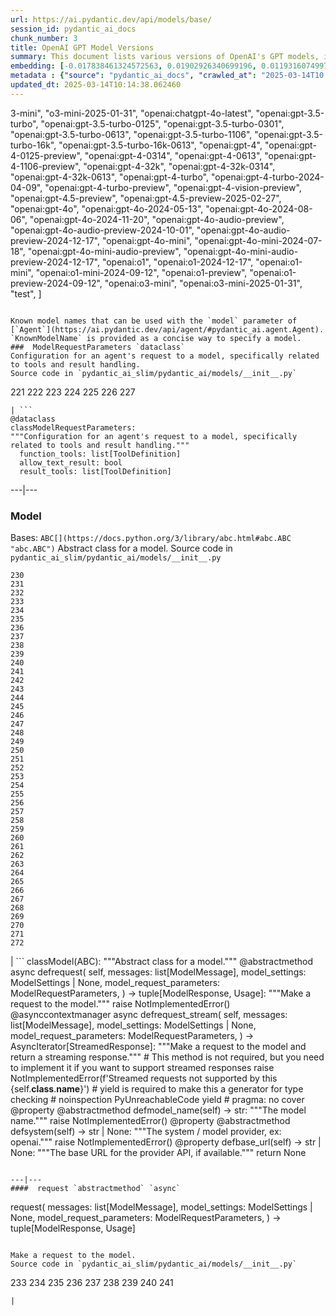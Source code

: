 ```yaml
---
url: https://ai.pydantic.dev/api/models/base/
session_id: pydantic_ai_docs
chunk_number: 3
title: OpenAI GPT Model Versions
summary: This document lists various versions of OpenAI's GPT models, including the latest updates for GPT-3.5, GPT-4, GPT-4 Turbo, and emerging models like GPT-4o and GPT-4o Mini, with specific versioning dates.
embedding: [-0.017838461324572563, 0.01902926340699196, 0.011931607499718666, -0.05484766513109207, -0.006926699075847864, 0.019889943301677704, -0.05527210980653763, -0.019382966682314873, -0.02042049914598465, -0.011666329577565193, -0.0073629338294267654, -0.08238939940929413, -0.00366672920063138, -0.012344262562692165, -0.025749634951353073, -0.008624477311968803, 0.005856744945049286, 0.022153647616505623, 0.03624284639954567, 0.046901121735572815, 0.05296124517917633, 0.01283944770693779, -0.01671839877963066, 0.007427779491990805, 0.017744140699505806, 0.01397129986435175, -0.013145990669727325, 0.01261543482542038, 0.015952041372656822, -0.01565728709101677, 0.016447225585579872, -0.022200807929039, -0.07578693330287933, -0.027046550065279007, 0.008589106611907482, -0.021894264966249466, -0.012096669524908066, 0.005367455072700977, -0.026079759001731873, 0.06508149951696396, -0.015008830465376377, -0.04510902240872383, 0.03072506934404373, 0.07814495265483856, -0.03294161334633827, 0.010198459029197693, -0.018298275768756866, 0.015067781321704388, -0.02419333904981613, 0.02092747390270233, -0.01565728709101677, 0.057582974433898926, -0.029404575005173683, -0.01242679264396429, 0.019335806369781494, -0.00973864458501339, -0.006119075696915388, 0.010381205938756466, 0.016895251348614693, -0.004415402188897133, -0.019524449482560158, -0.011719385161995888, -0.03228136524558067, 0.03044210560619831, -0.0059127481654286385, -0.027258772403001785, -0.019842782989144325, 0.015904881060123444, -0.036266427487134933, 0.001793572911992669, -0.0013337580021470785, -0.005588519852608442, -0.06258198618888855, -0.01095892209559679, -0.024664944037795067, -0.031951241195201874, -0.011819601058959961, 0.09531138092279434, -0.044967539608478546, -0.02197679504752159, -0.01499704085290432, 0.03122025355696678, 0.020267227664589882, -0.014395743608474731, -0.042137909680604935, -0.02313222736120224, -0.03237568587064743, -0.017508337274193764, -0.022177226841449738, -0.07479655742645264, -0.0460522323846817, -0.01664765737950802, -0.032682228833436966, 0.023898586630821228, 0.08748273551464081, 0.03188050165772438, -0.007816853933036327, -0.012957348488271236, 0.02551383338868618, 0.03961482271552086, 0.011548428796231747, -0.016612287610769272, -0.023049697279930115, 0.010245619341731071, 0.026103340089321136, 0.003929059486836195, 0.011141669005155563, -0.015574757009744644, 0.002999113406985998, 0.023144017904996872, -0.05616816133260727, 0.005762424319982529, 0.03294161334633827, 0.007993705570697784, -0.10130076110363007, 0.008760063908994198, -0.023886796087026596, 0.011577904224395752, -0.01631753519177437, -0.03426210582256317, -0.020231856033205986, 0.034993093460798264, 0.06404396891593933, -0.01660049706697464, 0.020597349852323532, 0.02716444991528988, -0.016954202204942703, -0.038482971489429474, -0.051876556128263474, -0.026551363989710808, 0.01576339825987816, -0.0030300624202936888, 0.01035173051059246, -0.031408894807100296, -0.018640190362930298, -0.031691860407590866, -0.01682450994849205, -0.04105322062969208, -0.052159518003463745, 0.03947334364056587, 0.02290821447968483, -0.004309291020035744, -0.03294161334633827, 0.04454309493303299, -0.030135562643408775, 0.006897223647683859, -0.014289633370935917, -0.012096669524908066, -0.01627037487924099, 0.007368828635662794, 0.00419138977304101, 0.027046550065279007, 0.007174291647970676, -0.032729391008615494, -0.0174847561866045, -0.02241303026676178, -0.005105124786496162, 0.026692844927310944, 0.03895457834005356, -0.01347611378878355, 0.007303982973098755, 0.03553543984889984, -0.04852816089987755, -0.022106487303972244, -0.036054205149412155, 0.049942974001169205, -0.04548630863428116, 0.005308504216372967, -0.04199643060564995, -0.05173507332801819, 0.02539593167603016, 0.03553543984889984, -0.019382966682314873, 0.026763586327433586, 0.02883864939212799, -0.010121823288500309, -0.07008051127195358, -0.06178026273846626, -0.0176498182117939, -0.02534877136349678, -0.031621117144823074, 0.009437995962798595, -0.0672980397939682, -0.03426210582256317, -0.020337967202067375, -0.0021310653537511826, -0.002362446626648307, 0.021870683878660202, 0.0214108694344759, 0.041642725467681885, 0.02428765967488289, 0.016093522310256958, 0.02921593189239502, 0.008830804377794266, -0.03709173575043678, 0.005252500995993614, 0.027353093028068542, -0.045014701783657074, 0.05017877742648125, 0.020951054990291595, 0.01253290381282568, 0.02042049914598465, 0.04685395956039429, -0.022318709641695023, 0.002097168704494834, -0.01925327628850937, -0.007757903076708317, 0.03065432794392109, -0.047396305948495865, 0.01941833831369877, 0.012261731550097466, -0.03110235370695591, 0.026386301964521408, -0.031951241195201874, -0.03525247797369957, 0.0006001911242492497, -0.077060267329216, -0.009703273884952068, -0.015633707866072655, 0.01677734963595867, 0.006673211231827736, 0.042916059494018555, 0.03249358758330345, -0.00832382868975401, -0.014230682514607906, 0.005234816111624241, -0.01035173051059246, -0.051499269902706146, 0.011448212899267673, 0.005370402242988348, -0.002913634991273284, 0.002580563770607114, -0.030135562643408775, -0.011560218408703804, 0.004480247851461172, -0.04876396059989929, 0.032069142907857895, 0.004321081098169088, 0.0071035511791706085, -0.0626763105392456, 0.0008827857091091573, -0.014195311814546585, -0.03624284639954567, 0.0209156833589077, 0.025749634951353073, 0.01793278194963932, 0.03676161170005798, -0.03895457834005356, 0.022931795567274094, 0.03702099621295929, 0.07097656279802322, -0.03890741616487503, -0.0031037507578730583, -0.0277775377035141, -0.005962856113910675, 0.007575156167149544, -0.04598149284720421, -0.014596176333725452, -0.06394964456558228, 0.000615665630903095, 0.006136760581284761, 0.009691483341157436, -0.017696978524327278, 0.010174878872931004, -0.025773216038942337, -0.016128892078995705, -0.02699938975274563, -0.030748648568987846, 0.007274508010596037, -0.015574757009744644, 0.018581239506602287, 0.024087227880954742, 0.03579482436180115, -0.02457062341272831, -0.06734520196914673, 0.0020337968599051237, 0.034120626747608185, 0.025891117751598358, 0.017190003767609596, -0.04239729419350624, 0.034780871123075485, 0.023839635774493217, 0.04980149120092392, 0.03388482332229614, 0.012320681475102901, 0.00934956967830658, 0.004919430240988731, -0.02822556160390377, -0.049612849950790405, 0.010734910145401955, 0.018180374056100845, 0.0002857263316400349, 0.0038818989414721727, -0.03739827871322632, 0.03114951401948929, -0.009614847600460052, 0.026197660714387894, -0.000773727020714432, 0.03435642644762993, -0.009561792016029358, 0.014454694464802742, 0.01589309051632881, -0.004981328267604113, -0.005084491800516844, -0.02224796824157238, 0.04569852724671364, 0.01198466308414936, -0.02749457396566868, 0.027848277240991592, -0.05645112320780754, 0.025985438376665115, 0.06060124933719635, -0.04077025502920151, -0.03228136524558067, -0.007563366089016199, -0.008488890714943409, 0.0276124756783247, 0.021387288346886635, 0.027376672253012657, 0.022342288866639137, -0.03739827871322632, -0.0068795387633144855, -0.0017036732751876116, -0.007079970557242632, 0.0031833341345191, 0.015291793271899223, -0.016411855816841125, 0.0016344062751159072, -0.04232655465602875, -0.03027704358100891, -0.004789738915860653, -0.04265667498111725, -0.006354878190904856, 0.0030890130437910557, 0.042020007967948914, -0.007186081726104021, -0.050556059926748276, 0.026857906952500343, -0.004960695747286081, 0.06088421121239662, -0.0240164864808321, -0.0046158344484865665, -0.0682884082198143, -0.0069502792321145535, -0.01026919949799776, 0.01743759587407112, 0.00423265527933836, 0.048292357474565506, -0.030795808881521225, 0.017579078674316406, 0.02230691909790039, 0.002094221068546176, 0.03329531475901604, 0.030560007318854332, -0.032234206795692444, -0.0016344062751159072, 0.0011443791445344687, -0.02341519109904766, -0.013370002619922161, 0.003831790992990136, -0.021045375615358353, 0.03032420389354229, -0.011418737471103668, -0.016730189323425293, -0.025537412613630295, 0.004539198707789183, -0.03791704401373863, -0.025301611050963402, -0.030182722955942154, -0.01353506464511156, -0.0029858495108783245, -0.0069208042696118355, -0.05173507332801819, -0.01561012677848339, -0.02723519131541252, -0.03433284908533096, -0.02645704336464405, -0.005673998035490513, 0.009856545366346836, 0.008253088220953941, 0.08819014579057693, -0.00896639097481966, 0.01826290600001812, -0.006354878190904856, 0.02827272191643715, 0.002988796913996339, -0.003646096447482705, 0.015173892490565777, -0.045297663658857346, 0.025608154013752937, 0.028626427054405212, -0.018958522006869316, -0.033460378646850586, -0.003218704368919134, 0.0011591167422011495, 0.06319507956504822, 0.03923754021525383, 0.0030919606797397137, 0.020632721483707428, 0.010451946407556534, 0.004046960733830929, 0.0028399466536939144, -0.008418150246143341, 0.051876556128263474, -0.034450747072696686, 0.004854584578424692, 0.05442322418093681, 0.01388876885175705, 0.03612494841217995, 0.009891916066408157, 0.07008051127195358, -0.06017680466175079, 0.0020721147302538157, 0.017190003767609596, 0.004377084318548441, -0.035276059061288834, 0.0005784530658274889, 0.01571623794734478, 0.04475531727075577, 0.030512847006320953, -0.01589309051632881, -0.07856939733028412, -0.010758490301668644, 0.010487317107617855, -0.07022199034690857, 0.045297663658857346, 0.06022396311163902, -0.04331692308187485, -0.009614847600460052, -0.02650420367717743, 0.009096082299947739, 0.007563366089016199, 0.04654741659760475, -0.0062841372564435005, 0.018852410838007927, -0.027211612090468407, -0.004002748057246208, -0.008182347752153873, 0.0174847561866045, 0.013829817995429039, 0.0023948694579303265, -0.02069167234003544, -0.0030506951734423637, 0.051829393953084946, 0.02406364679336548, 0.0035488279536366463, 0.0052466061897575855, 0.011860867030918598, 0.029074450954794884, -0.007233242504298687, -0.005836112424731255, -0.0035694607067853212, -0.04647667706012726, 0.003436821745708585, 0.012037718668580055, -0.0276124756783247, 0.09068965166807175, 0.008518366143107414, 0.06555309891700745, -0.00027190978289581835, 0.052159518003463745, -0.0015179787296801805, 0.022566301748156548, 0.014053829945623875, -0.031008031219244003, -0.015539386309683323, -0.0056975786574184895, -0.005358612164855003, -0.034945935010910034, -0.012084878981113434, 0.04383568838238716, -0.0021693832240998745, 0.012249941006302834, 0.010493212379515171, 0.033012352883815765, -0.023615622892975807, 0.026197660714387894, 0.0013750235084444284, 0.017567288130521774, 0.006484569516032934, 0.04074667766690254, -0.014572596177458763, -0.008931020274758339, 0.02645704336464405, -0.028201982378959656, 0.03294161334633827, -0.0210807453840971, -0.01677734963595867, 0.0010832177940756083, 0.02612691931426525, -0.0016771454829722643, 0.0055089364759624004, 0.034945935010910034, -0.011430527083575726, 0.052489642053842545, 0.006572995334863663, -0.020833153277635574, 0.008931020274758339, -0.050886183977127075, -0.028484944254159927, -0.004353504162281752, -0.01615247316658497, 0.017284324392676353, 0.035889144986867905, -0.022342288866639137, 0.0008518366375938058, -0.0009012077935039997, 0.028201982378959656, -0.013711916282773018, 0.06423261016607285, -0.04079383611679077, 0.02036154828965664, 0.0127333365380764, 0.015456855297088623, 0.001912947976961732, 0.03216346353292465, 0.0016948306001722813, -0.01655333675444126, -0.01386518869549036, 0.007127131335437298, 0.01146000251173973, -0.003563565667718649, -0.004828056786209345, -0.0011495372746139765, -0.018640190362930298, -0.03419136628508568, -0.012886608019471169, -0.03037136420607567, -0.024040067568421364, -0.006537625100463629, 0.03916680067777634, -0.004073488526046276, 0.012792286463081837, -0.002192963380366564, -0.01259185466915369, 0.00626645190641284, 0.038718774914741516, 0.020432287827134132, -0.04237371310591698, 0.008659848012030125, -0.007062285672873259, 0.011330311186611652, -0.0649871751666069, 0.008329723961651325, -0.007616421673446894, 0.028414204716682434, 0.012403212487697601, 0.0010522687807679176, 0.007722532842308283, 0.008211823180317879, 0.028791487216949463, 0.019772041589021683, 0.011253675445914268, -0.06074272841215134, 0.027683217078447342, 0.03591272607445717, -0.031125932931900024, -0.012415003031492233, 0.014513645321130753, -0.0020028476137667894, -0.007575156167149544, 0.0015194525476545095, 0.01832185685634613, 0.011666329577565193, -0.005052069202065468, 0.035441119223833084, 0.027046550065279007, 0.001955687068402767, -0.02230691909790039, -0.01959518902003765, 0.029923340305685997, 0.007156606763601303, 0.019382966682314873, -0.0031862815376371145, -0.011006082408130169, 0.008600897155702114, 0.024311240762472153, -0.006667316425591707, -0.050273098051548004, 0.015527595765888691, -0.005753581412136555, -0.023556672036647797, 0.0323285274207592, 0.004780896008014679, -0.02202395536005497, -0.021151486784219742, -0.021351918578147888, 0.012049509212374687, 0.004259183071553707, -0.01493808999657631, 0.020161116495728493, -0.02428765967488289, -0.0006654052413068712, -0.005945171229541302, -0.03834148868918419, -0.023662783205509186, 0.020903892815113068, -0.0050609116442501545, -0.036502230912446976, 0.0052466061897575855, 0.04338766261935234, -0.015126732178032398, -0.013405373319983482, 0.05546075478196144, -0.002671937458217144, -0.019996054470539093, 0.03475729376077652, -0.00940852053463459, -0.03501667454838753, 0.010835126042366028, 0.001382392249070108, 0.013652966357767582, -0.005738843698054552, -0.02622123993933201, -0.021057166159152985, -9.729156772664282e-06, -0.05079186335206032, 0.01493808999657631, 0.0800313800573349, -0.008571421727538109, 0.009090187028050423, 0.018451547250151634, 0.03315383568406105, 0.032894451171159744, 0.009897811338305473, -0.024381980299949646, -0.005152285099029541, -3.608423503465019e-05, -0.020656300708651543, 0.06031828373670578, -0.0161642637103796, 0.003395556239411235, 0.04668889939785004, 0.015904881060123444, -0.03211630508303642, 0.007227347232401371, 0.024782845750451088, -0.03735112026333809, -0.01832185685634613, -0.047561369836330414, -0.008536051027476788, 0.04022791236639023, 0.015621917322278023, -0.006460989359766245, 0.0026571997441351414, -0.031055191531777382, -0.024169757962226868, 0.005668103229254484, -0.020066794008016586, 0.0009550002287141979, 0.002114853821694851, -0.028367044404149055, -0.02190605364739895, -0.006331297568976879, 0.02280210331082344, 0.006773427594453096, -0.0022725467570126057, 0.017944572493433952, 0.0062841372564435005, 0.04741988703608513, -0.0447317399084568, 0.01731969602406025, 0.009998027235269547, -0.012485743500292301, -0.01709568314254284, 0.0274474136531353, 0.046783220022916794, 0.02683432772755623, 0.0027176241856068373, -0.007657687179744244, -0.02457062341272831, 0.0194301288574934, 0.0058420076966285706, 0.01793278194963932, -0.01688346080482006, 0.011737070977687836, 0.02097463421523571, -0.017119262367486954, -0.01908821426331997, 0.03940260037779808, -0.018475128337740898, -0.0012954401317983866, -0.060412608087062836, 0.02666926570236683, 0.04095890000462532, -0.020668091252446175, 0.02473568543791771, 0.014961670152842999, -0.0023241285234689713, 0.020102165639400482, 0.020078584551811218, -0.04350556433200836, -0.013676546514034271, 0.004492037929594517, 0.028650006279349327, 0.01998426392674446, -0.026551363989710808, 0.0006237713387235999, -0.02214185707271099, -0.0421614907681942, -0.017579078674316406, -0.007869909517467022, -0.0022283338475972414, 0.021646670997142792, 0.0034957723692059517, -0.005391035228967667, -0.02358025312423706, 0.01759086735546589, 0.03327173739671707, -0.02368636429309845, -0.02740025334060192, 0.018463337793946266, -0.012497534044086933, 0.03692667558789253, 0.010593428276479244, -0.002244545379653573, 0.007958334870636463, 0.05414025858044624, -0.01865197904407978, 0.007787378504872322, -0.029074450954794884, 0.00313322595320642, -0.007622316479682922, 0.0050579640083014965, 0.011701700277626514, -0.0191000048071146, -0.017296114936470985, 0.03185692057013512, -0.015598337166011333, 0.003949692472815514, -0.005447038449347019, 0.019300436601042747, -0.017131052911281586, -0.01887599192559719, 0.0035311428364366293, -0.04312828183174133, -0.05244247987866402, 0.013759077526628971, -0.005393982864916325, 0.021151486784219742, 0.03402630239725113, -0.014372163452208042, -0.03742185980081558, 0.0008068867609836161, 0.008771853521466255, 9.855808457359672e-05, -0.02740025334060192, 0.05116914585232735, -0.027046550065279007, -0.010245619341731071, -0.005093334708362818, 0.006773427594453096, -0.013853398151695728, -0.00033086040639318526, 0.010782070457935333, 0.013417163863778114, 0.0017154633533209562, -0.007404199335724115, -0.05805458128452301, 0.004990170709788799, 0.01919432543218136, 0.01035173051059246, -0.001111956313252449, 0.04680680111050606, -0.02317938767373562, -0.027140870690345764, -0.00030930660432204604, 0.003911374136805534, 0.009650218300521374, 0.01637648604810238, -0.014454694464802742, -0.014513645321130753, -0.016034571453928947, 0.03192766010761261, 0.06583606451749802, 0.0013772341189906001, 0.019288646057248116, 0.023320870473980904, 0.030795808881521225, 0.00745725492015481, 0.019713090732693672, 0.004008642863482237, -0.013841608539223671, -7.907674444140866e-05, 0.028980130329728127, 0.006861853413283825, -0.01364117581397295, -0.029428154230117798, -0.04286889731884003, -0.01128904614597559, -0.0382000096142292, 0.03935544192790985, 0.005196498241275549, 0.001100903027690947, 0.014985250309109688, -0.03155037760734558, 0.020467659458518028, -0.07380618900060654, -0.006797007750719786, 0.040982477366924286, 0.011784231290221214, 0.017555497586727142, -0.02612691931426525, 0.020903892815113068, 0.018840622156858444, -0.028484944254159927, -0.04121828079223633, -0.004866374656558037, 0.012827657163143158, 0.00999213196337223, 0.01378265768289566, 0.039709143340587616, -0.005892115645110607, -0.011330311186611652, -0.026527784764766693, 0.018062474206089973, 0.013110619969666004, -0.0031066981609910727, 0.013370002619922161, -0.04110037907958031, 0.024617783725261688, -0.01106503326445818, -0.023981116712093353, -0.010387101210653782, 0.011831391602754593, 0.051216308027505875, -0.03242284804582596, -0.01380623783916235, -0.025372352451086044, -0.016576917842030525, 0.05711137130856514, -0.07276865839958191, 0.04661815986037254, 0.015975620597600937, -0.013122410513460636, 0.003949692472815514, -0.037492603063583374, 0.014395743608474731, -0.014171731658279896, 0.020880313590168953, 0.03994494676589966, -0.0007265665335580707, -0.009449786506593227, -0.00030599063029512763, 0.011695805005729198, -0.03185692057013512, -0.022059326991438866, 0.015280003659427166, -0.004194337408989668, -0.011784231290221214, 0.010776175186038017, 0.0223658699542284, 0.00037802092265337706, -0.05230100080370903, 0.007934754714369774, 0.00017703611229080707, -0.005709368735551834, -0.010192563757300377, 0.022448400035500526, -0.007970125414431095, -0.0009778435342013836, -0.004371189046651125, -0.028178401291370392, 0.015091361477971077, -0.022012164816260338, -0.010121823288500309, -0.014301422983407974, -0.02013753540813923, 0.02191784419119358, -0.02872074767947197, 0.019783832132816315, 0.007121236063539982, -0.004459615331143141, 0.004987223539501429, 0.03607778623700142, 0.008070341311395168, -0.02302611619234085, 0.03077222965657711, -0.0060954950749874115, -0.0066967918537557125, 0.01826290600001812, -0.04355272650718689, -0.0025289820041507483, -0.01162506453692913, -0.006236976943910122, 0.004630572162568569, 0.02064451016485691, 0.016282163560390472, 0.014737657271325588, 0.003787578083574772, -0.010245619341731071, -0.05201803520321846, -0.01665944792330265, -0.020267227664589882, 0.01754370704293251, -0.0025496147572994232, -0.005343874916434288, 0.011990558356046677, 0.025655314326286316, -0.024547042325139046, 0.003177439095452428, 0.00260856538079679, 0.022283338010311127, 0.011336206458508968, -0.019489077851176262, -0.016588708385825157, 0.039048898965120316, 0.024641362950205803, 0.026692844927310944, 0.009043026715517044, 0.011972873471677303, -0.02716444991528988, -0.005113967228680849, 0.08474742621183395, 0.018793461844325066, -0.026598524302244186, 0.004559831228107214, 0.0006639314815402031, 0.013051670044660568, -0.0031656487844884396, 0.019229695200920105, -0.01364117581397295, 0.0032688125502318144, 0.005373349878937006, 0.0277775377035141, -0.012297101318836212, 0.015020621009171009, 0.00965611357241869, 0.03534679859876633, -0.04602865129709244, 0.0031302785500884056, -0.042963217943906784, -0.0014487117296084762, 0.021564140915870667, -0.019772041589021683, -0.018663769587874413, -0.02269599214196205, 0.008365094661712646, -0.0007346722413785756, 0.002117801457643509, 0.0003279128868598491, -0.03048926591873169, 0.0030831180047243834, -0.014100991189479828, -0.01688346080482006, 0.01267438568174839, 0.005311451852321625, 0.022731363773345947, 0.0010507949627935886, 0.0060601248405873775, 0.010416576638817787, -0.001504714833572507, -0.004088226240128279, -0.01397129986435175, -0.027848277240991592, -0.0210807453840971, -0.009891916066408157, 0.0008422571117989719, 0.03791704401373863, -0.005399877671152353, -0.02196500450372696, 0.016565127298235893, -0.012568274512887001, -0.0050962818786501884, -0.003481034655123949, -0.028319882228970528, 0.04470815882086754, 0.012073089368641376, -0.0017198846908286214, 0.02905087172985077, -0.003920217044651508, 0.036950256675481796, 0.06050692871212959, 0.027966178953647614, -0.018781671300530434, -0.021505190059542656, 0.04789149388670921, 0.019135374575853348, 0.01610531285405159, -0.011177039705216885, -0.024947907775640488, 0.01162506453692913, 0.007038705516606569, -0.0044360351748764515, 0.018581239506602287, 0.0008282563649117947, 0.0038406336680054665, 0.013122410513460636, 0.011436422355473042, -0.006555309984833002, 0.016859879717230797, 0.010369416326284409, 0.0007331984816119075, 0.04918840527534485, 0.01493808999657631, -0.0069149089977145195, 0.030017660930752754, 0.02839062362909317, 0.06102569401264191, -0.019170744344592094, 0.02834346331655979, -0.00915503315627575, 0.01970130018889904, 0.0003949692181777209, -0.009113767184317112, -0.013499694876372814, 0.01880525052547455, -0.025985438376665115, -0.011271360330283642, -0.003339553251862526, -0.002730888081714511, 0.005759476684033871, -0.014655127190053463, -0.01947728917002678, -0.003377871122211218, 0.0008621529559604824, 0.0020131641067564487, -0.021446239203214645, -0.013393583707511425, -0.04154840484261513, 0.004324028734117746, 0.01353506464511156, 0.01140105165541172, 0.015952041372656822, 0.031290993094444275, 0.00910787284374237, -0.002378657925873995, -0.006944384425878525, 0.0038760039024055004, -0.04310470074415207, -0.009196298196911812, 0.03402630239725113, -0.03027704358100891, 0.015055990777909756, 0.0011576430406421423, 0.0073629338294267654, -0.00011357207404216751, -0.004341714084148407, 0.05112198740243912, -0.018451547250151634, -0.02596185728907585, 0.026551363989710808, 0.03015914186835289, 0.01394771970808506, 0.030182722955942154, 0.02025543712079525, -0.015421484597027302, -0.006360772997140884, -0.006755742244422436, -0.0018068368081003428, -0.010664168745279312, 0.034285686910152435, -0.00733345840126276, 0.021387288346886635, 0.03541753813624382, 0.011943398043513298, 0.010104138404130936, -0.009709169156849384, 0.04218507185578346, -0.006372563075274229, 0.013110619969666004, 0.008872070349752903, -0.025372352451086044, 0.014230682514607906, 0.023061485961079597, 0.019889943301677704, 0.03254074975848198, -0.019406547769904137, 0.02707012929022312, -0.014513645321130753, 0.03664371371269226, 0.01123009528964758, -0.02130475826561451, 0.0070976559072732925, -0.02994692139327526, -0.0001731674710754305, 0.0024390823673456907, -0.043481986969709396, 0.010563952848315239, 0.006738056894391775, -0.04786791279911995, 0.030960870906710625, -0.008070341311395168, 0.01095892209559679, -0.020561980083584785, 0.0005121335852891207, -0.018746301531791687, 0.03254074975848198, 0.0565454438328743, 0.008076236583292484, -0.02954605594277382, 0.019736671820282936, 0.012544694356620312, 0.014159941114485264, 0.017201794311404228, 0.010687749832868576, -0.029734699055552483, 0.02452346310019493, 0.018722720444202423, -0.02102179452776909, 0.01671839877963066, -0.017248954623937607, 0.030206304043531418, -0.00904892198741436, -0.028036920353770256, 0.0069090137258172035, 0.014879139140248299, -0.06376100331544876, 0.0025201395619660616, 0.029074450954794884, 0.00924345850944519, 0.003843581071123481, 0.038435813039541245, -0.03492235392332077, 0.006555309984833002, -0.018746301531791687, 0.015551176853477955, 0.012580065056681633, 0.02341519109904766, 0.024995068088173866, -0.026480622589588165, 0.02241303026676178, -0.02142265997827053, -0.02756531536579132, 0.011029663495719433, -0.017190003767609596, -0.007922965101897717, 0.04067593440413475, 0.0013050195993855596, 0.01925327628850937, 0.030842969194054604, -0.009974447079002857, -0.031456056982278824, -0.05876198783516884, -0.0037610502913594246, 0.004854584578424692, -0.011383366771042347, -0.008730588480830193, 0.007303982973098755, -0.03381408005952835, 0.01688346080482006, 0.007038705516606569, 0.003522300161421299, 0.009485156275331974, 0.023981116712093353, 0.03044210560619831, -0.010286885313689709, 0.06022396311163902, -0.0046541523188352585, -0.012120249681174755, 0.01370012667030096, 0.02518370933830738, 0.024087227880954742, 0.011825496330857277, 0.019878152757883072, 0.004515618551522493, -0.017626238986849785, -0.005830217618495226, 0.0343092679977417, 0.035606179386377335, 0.0316682793200016, 0.034167785197496414, -0.01275691669434309, -0.008618582040071487, -0.021788153797388077, 0.033460378646850586, 0.0212458074092865, 0.03537037968635559, 0.026480622589588165, -0.024947907775640488, -0.020620930939912796, 0.032894451171159744, 0.0028193139005452394, 0.024051858112215996, -0.009662008844316006, 0.03459222987294197, 0.04984865337610245, 0.014796608127653599, -0.02645704336464405, 0.005750634241849184, -0.0011325889499858022, -0.03647864982485771, -0.0008407833520323038, 0.016918830573558807, -0.039756305515766144, -0.005417563021183014, 0.025419512763619423, 0.026857906952500343, -0.019453708082437515, 0.016447225585579872, -0.009320095181465149, 0.002727940445765853, 0.0071330261416733265, 0.01676555909216404, -0.025490252301096916, 0.022990746423602104, 0.06050692871212959, -0.00525839626789093, -0.0056975786574184895, -0.021340128034353256, -0.014537225477397442, -0.01709568314254284, -0.015621917322278023, -0.01859302818775177, 0.04470815882086754, 0.012933768332004547, 0.011395157314836979, -0.026857906952500343, 0.007793273311108351, -0.005609152372926474, 0.048999764025211334, -0.00341618899255991, -0.01915895566344261, 0.021481608971953392, -0.015952041372656822, 0.021729202941060066, 0.05116914585232735, 0.0009645796963013709, 0.008200032636523247, 0.03353111818432808, -0.040157169103622437, 0.004639414604753256, -0.009555897675454617, -0.00943210069090128, -0.03801136836409569, 0.02490074560046196, 0.03454507142305374, 0.041972849518060684, -0.016895251348614693, -0.016293954104185104, 0.011430527083575726, -0.04166630655527115, -0.03204556182026863, 0.011501268483698368, -0.00496659055352211, -0.012190990149974823, 0.010369416326284409, 0.0277775377035141, 0.010941237211227417, 0.004819213878363371, 0.007657687179744244, 0.028767907992005348, 0.023922165855765343, 0.017956363037228584, 0.002443503588438034, 0.03603062406182289, 0.05220668017864227, 0.033460378646850586, 0.00033786080894060433, -0.027470994740724564, 0.02860284596681595, -0.031621117144823074, 0.032399266958236694, -0.019524449482560158, -0.032021984457969666, -0.019359387457370758, 0.010316360741853714, 0.000773727020714432, -0.00477500120177865, 0.008435835130512714, -0.004928272683173418, 0.011177039705216885, -0.04326976463198662, -0.03152679651975632, 0.002145803067833185, -0.012391422875225544, -0.06965606659650803, 0.010835126042366028, 0.012084878981113434, -0.002160540549084544, -0.016282163560390472, -0.019677720963954926, 0.0008282563649117947, 0.013511484488844872, -0.025443091988563538, -0.01485555898398161, 0.01703673228621483, -0.016128892078995705, 0.01146000251173973, -0.011949293315410614, -0.02773037739098072, -0.004214969929307699, -0.006142655853182077, -0.010139508172869682, -0.01283944770693779, -0.012120249681174755, 0.004309291020035744, 0.0020146379247307777, 0.006620155647397041, 0.0005062385462224483, -0.041807785630226135, -0.007522100582718849, 0.021446239203214645, 0.005276081617921591, -0.014619756489992142, -9.386045712744817e-05, 0.00749852042645216, 0.008600897155702114, 0.004409507382661104, 0.0020102164708077908, -0.018522288650274277, 0.014301422983407974, -0.030229883268475533, 0.028956549242138863, -0.014761238358914852, -0.02551383338868618, -0.02440556138753891, 0.01654154621064663, 0.002098642522469163, -0.027022968977689743, -0.012249941006302834, 0.012874817475676537, 0.02855568565428257, 0.003038905095309019, 0.003993905149400234, 0.0017596763791516423, 0.012662595137953758, -0.012415003031492233, 0.01164864469319582, -0.017414016649127007, 0.02584395743906498, 0.031408894807100296, 0.005223026033490896, 0.02584395743906498, -0.013876978307962418, -0.02064451016485691, -0.02657494507730007, -0.020503029227256775, 0.021387288346886635, 0.006755742244422436, -0.005155232734978199, 0.0021664355881512165, 0.020892104133963585, 0.0271172896027565, -0.0050609116442501545, -0.023108648136258125, -0.005538411904126406, -0.013169570825994015, -0.027588894590735435, -0.007981915026903152, -0.00250392802990973, 0.011241884902119637, -0.003262917511165142, -0.016187842935323715, 0.01676555909216404, 0.05286692455410957, -0.017013151198625565, -0.027824698016047478, 0.004789738915860653, -0.014407534152269363, -0.015032410621643066, -0.005417563021183014, 0.01670660823583603, 0.01859302818775177, 0.04567494988441467, 0.003153858706355095, -0.00821771752089262, -0.012214570306241512, -0.023650992661714554, -0.012179200537502766, -0.006773427594453096, 0.02358025312423706, -0.011978767812252045, 0.02207111567258835, 0.013912349008023739, 0.003990957513451576, -0.006354878190904856, -0.013381793163716793, -0.010723119601607323, 0.02352130226790905, -0.004141281824558973, -0.004677732475101948, -0.02085673250257969, 0.01760265789926052, 0.015916669741272926, 0.014336793683469296, 0.03791704401373863, 0.03916680067777634, -0.0002731993154156953, 0.017531918361783028, -0.01716642454266548, -0.011748860590159893, -0.03315383568406105, -0.0011193250538781285, 0.010133613832294941, 0.04650025814771652, -0.01469049695879221, -0.014018460176885128, 0.049942974001169205, -0.026386301964521408, 0.011235990561544895, 0.0007136710919439793, 0.023108648136258125, 0.031196674332022667, -0.004153071902692318, -0.022778524085879326, 0.03237568587064743, 0.04190210998058319, 0.01388876885175705, -0.01799173280596733, -0.031408894807100296, 0.012167409993708134, 0.004126544110476971, -0.01881704106926918, 0.004459615331143141, 0.008223612792789936, 0.03801136836409569, -0.03230494633316994, -0.01023972500115633, 0.02213006652891636, 0.01173117570579052, 0.02213006652891636, 0.038978155702352524, -0.031456056982278824, -0.018911361694335938, -0.03126741573214531, -0.023827845230698586, 0.022094696760177612, 0.001496609183959663, 0.021493399515748024, 0.006561205256730318, 0.01026330515742302, -0.0127333365380764, 0.018557658419013023, -0.012049509212374687, 0.014985250309109688, -0.022047536447644234, -0.007015124894678593, -0.021269388496875763, 0.008494785986840725, -0.006083704996854067, -0.01571623794734478, 0.04775001108646393, -0.01203182339668274, 0.02251914143562317, -0.001688935561105609, 0.012910188175737858, 0.031008031219244003, -0.0032717599533498287, -0.0005084492149762809, -0.01485555898398161, 0.01832185685634613, 0.023639202117919922, 0.008088026195764542, -0.027824698016047478, -0.016010992228984833, -0.02284926362335682, -0.020561980083584785, -0.02395753562450409, 0.048999764025211334, -0.009402625262737274, -0.015256423503160477, 0.00846531055867672, 0.009732749313116074, 0.014961670152842999, -0.050273098051548004, 0.005730001255869865, 0.02567889541387558, -0.02518370933830738, 0.002117801457643509, -0.028932970017194748, -0.0034279790706932545, 0.02518370933830738, -0.000994791858829558, 0.015456855297088623, -0.017968151718378067, 0.02335624024271965, 0.02445272170007229, -0.0036372540052980185, 0.03758692368865013, -0.0037020996678620577, 0.044684577733278275, -0.006136760581284761, -0.021835314109921455, 0.007622316479682922, 0.02579679526388645, -0.022778524085879326, 0.016529757529497147, -0.005270186346024275, 0.04426013305783272, 0.0005847165593877435, 0.006720372010022402, 0.01394771970808506, -0.0212458074092865, 0.022731363773345947, 0.004032223019748926, 0.010245619341731071, -0.023709943518042564, -0.03185692057013512, -0.018251115456223488, -0.009290619753301144, -0.03176259994506836, 0.0362900085747242, -0.003669676836580038, -0.005105124786496162, -0.013122410513460636, -0.0023757105227559805, 0.00982706993818283, 0.0326586477458477, 0.0480329729616642, -0.016753768548369408, -0.006189816165715456, 0.008306143805384636, -0.02445272170007229, 0.030064821243286133, -0.008370989933609962, -0.012568274512887001, -0.009614847600460052, 0.01604636199772358, 0.0013595488853752613, 0.02888580970466137, 0.011548428796231747, 0.00999213196337223, -0.00973864458501339, -0.008701113052666187, -0.021564140915870667, 0.016341114416718483, -0.027258772403001785, 0.030748648568987846, 0.04338766261935234, -0.03537037968635559, 0.010115928016602993, 0.0009505789494141936, -0.012202780693769455, -0.01380623783916235, 0.03518173471093178, -0.019288646057248116, 0.024877166375517845, -0.01610531285405159, 0.017614448443055153, 0.022719573229551315, -0.015221052803099155, -0.007592841051518917, 1.849115506047383e-05, -0.00022548616107087582, -0.016836300492286682]
metadata : {"source": "pydantic_ai_docs", "crawled_at": "2025-03-14T10:14:38.060845", "url_path": "/api/models/base/", "chunk_size": 4729}
updated_dt: 2025-03-14T10:14:38.062460
---
```

3-mini",
  "o3-mini-2025-01-31",
  "openai:chatgpt-4o-latest",
  "openai:gpt-3.5-turbo",
  "openai:gpt-3.5-turbo-0125",
  "openai:gpt-3.5-turbo-0301",
  "openai:gpt-3.5-turbo-0613",
  "openai:gpt-3.5-turbo-1106",
  "openai:gpt-3.5-turbo-16k",
  "openai:gpt-3.5-turbo-16k-0613",
  "openai:gpt-4",
  "openai:gpt-4-0125-preview",
  "openai:gpt-4-0314",
  "openai:gpt-4-0613",
  "openai:gpt-4-1106-preview",
  "openai:gpt-4-32k",
  "openai:gpt-4-32k-0314",
  "openai:gpt-4-32k-0613",
  "openai:gpt-4-turbo",
  "openai:gpt-4-turbo-2024-04-09",
  "openai:gpt-4-turbo-preview",
  "openai:gpt-4-vision-preview",
  "openai:gpt-4.5-preview",
  "openai:gpt-4.5-preview-2025-02-27",
  "openai:gpt-4o",
  "openai:gpt-4o-2024-05-13",
  "openai:gpt-4o-2024-08-06",
  "openai:gpt-4o-2024-11-20",
  "openai:gpt-4o-audio-preview",
  "openai:gpt-4o-audio-preview-2024-10-01",
  "openai:gpt-4o-audio-preview-2024-12-17",
  "openai:gpt-4o-mini",
  "openai:gpt-4o-mini-2024-07-18",
  "openai:gpt-4o-mini-audio-preview",
  "openai:gpt-4o-mini-audio-preview-2024-12-17",
  "openai:o1",
  "openai:o1-2024-12-17",
  "openai:o1-mini",
  "openai:o1-mini-2024-09-12",
  "openai:o1-preview",
  "openai:o1-preview-2024-09-12",
  "openai:o3-mini",
  "openai:o3-mini-2025-01-31",
  "test",
]

```

Known model names that can be used with the `model` parameter of [`Agent`](https://ai.pydantic.dev/api/agent/#pydantic_ai.agent.Agent).
`KnownModelName` is provided as a concise way to specify a model.
###  ModelRequestParameters `dataclass`
Configuration for an agent's request to a model, specifically related to tools and result handling.
Source code in `pydantic_ai_slim/pydantic_ai/models/__init__.py`
```
221
222
223
224
225
226
227
```
| ```
@dataclass
classModelRequestParameters:
"""Configuration for an agent's request to a model, specifically related to tools and result handling."""
  function_tools: list[ToolDefinition]
  allow_text_result: bool
  result_tools: list[ToolDefinition]

```
  
---|---  
###  Model
Bases: `ABC[](https://docs.python.org/3/library/abc.html#abc.ABC "abc.ABC")`
Abstract class for a model.
Source code in `pydantic_ai_slim/pydantic_ai/models/__init__.py`
```
230
231
232
233
234
235
236
237
238
239
240
241
242
243
244
245
246
247
248
249
250
251
252
253
254
255
256
257
258
259
260
261
262
263
264
265
266
267
268
269
270
271
272
```
| ```
classModel(ABC):
"""Abstract class for a model."""
  @abstractmethod
  async defrequest(
    self,
    messages: list[ModelMessage],
    model_settings: ModelSettings | None,
    model_request_parameters: ModelRequestParameters,
  ) -> tuple[ModelResponse, Usage]:
"""Make a request to the model."""
    raise NotImplementedError()
  @asynccontextmanager
  async defrequest_stream(
    self,
    messages: list[ModelMessage],
    model_settings: ModelSettings | None,
    model_request_parameters: ModelRequestParameters,
  ) -> AsyncIterator[StreamedResponse]:
"""Make a request to the model and return a streaming response."""
    # This method is not required, but you need to implement it if you want to support streamed responses
    raise NotImplementedError(f'Streamed requests not supported by this {self.__class__.__name__}')
    # yield is required to make this a generator for type checking
    # noinspection PyUnreachableCode
    yield # pragma: no cover
  @property
  @abstractmethod
  defmodel_name(self) -> str:
"""The model name."""
    raise NotImplementedError()
  @property
  @abstractmethod
  defsystem(self) -> str | None:
"""The system / model provider, ex: openai."""
    raise NotImplementedError()
  @property
  defbase_url(self) -> str | None:
"""The base URL for the provider API, if available."""
    return None

```
  
---|---  
####  request `abstractmethod` `async`
```
request(
  messages: list[](https://docs.python.org/3/library/stdtypes.html#list)[ModelMessage[](https://ai.pydantic.dev/api/messages/#pydantic_ai.messages.ModelMessage "pydantic_ai.messages.ModelMessage")],
  model_settings: ModelSettings[](https://ai.pydantic.dev/api/settings/#pydantic_ai.settings.ModelSettings "pydantic_ai.settings.ModelSettings") | None,
  model_request_parameters: ModelRequestParameters[](https://ai.pydantic.dev/api/models/base/#pydantic_ai.models.ModelRequestParameters "pydantic_ai.models.ModelRequestParameters"),
) -> tuple[](https://docs.python.org/3/library/stdtypes.html#tuple)[ModelResponse[](https://ai.pydantic.dev/api/messages/#pydantic_ai.messages.ModelResponse "pydantic_ai.messages.ModelResponse"), Usage[](https://ai.pydantic.dev/api/usage/#pydantic_ai.usage.Usage "pydantic_ai.usage.Usage")]

```

Make a request to the model.
Source code in `pydantic_ai_slim/pydantic_ai/models/__init__.py`
```
233
234
235
236
237
238
239
240
241
```
|